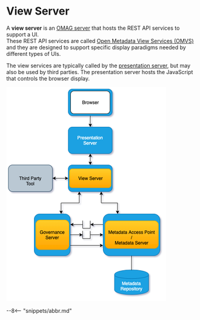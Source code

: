 <!-- SPDX-License-Identifier: CC-BY-4.0 -->
<!-- Copyright Contributors to the Egeria project 2020. -->

# View Server

A **view server** is an [OMAG server](/egeria/concepts/view-server)
that hosts the REST API services to support a UI.  
These REST API services are called 
[Open Metadata View Services (OMVS)](/egeria/services/view) 
and they are designed to support specific display paradigms needed
by different types of UIs.

The view services are typically
called by the [presentation server](/egeria/concepts/presentation-server), but may also be used by third parties.
The presentation server hosts the JavaScript that controls the browser display.

![A view server in the open metadata ecosystem](view-server.png)

--8<-- "snippets/abbr.md"
